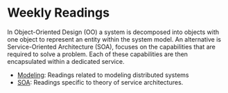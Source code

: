 # Weekly Readings

In Object-Oriented Design (OO) a system is decomposed into objects with one object to represent an entity within the system model. An alternative is Service-Oriented Architecture (SOA), focuses on the capabilities that are required to solve a problem. Each of these capabilities are then encapsulated within a dedicated service.

- [Modeling](Modeling): Readings related to modeling distributed systems
- [SOA](SOA): Readings specific to theory of service architectures.

